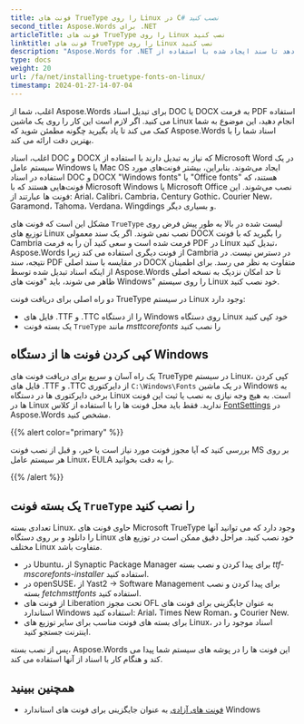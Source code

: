 ```yaml
---
title: فونت های TrueType را روی Linux در C# نصب کنید
second_title: Aspose.Words برای .NET
articleTitle: فونت های TrueType را روی Linux نصب کنید
linktitle: فونت های TrueType را روی Linux نصب کنید
description: "Aspose.Words for .NET اجازه می دهد تا سند ایجاد شده با استفاده از Microsoft Word در دستگاه Linux را با بهترین دقت با استفاده از C# ارائه دهید. برای انجام این کار، فایل‌های فونت را از یک دستگاه Windows کپی کنید یا یک بسته فونت `TrueType` را روی دستگاه Linux خود در C# نصب کنید."
type: docs
weight: 20
url: /fa/net/installing-truetype-fonts-on-linux/
timestamp: 2024-01-27-14-07-04
---
```


اغلب، شما از Aspose.Words برای تبدیل اسناد DOC یا DOCX به فرمت PDF استفاده می کنید. اگر لازم است این کار را روی یک ماشین Linux انجام دهید، این موضوع به شما کمک می کند تا یاد بگیرید چگونه مطمئن شوید که Aspose.Words اسناد شما را با بهترین دقت ارائه می کند.

اغلب، اسناد DOC و DOCX که نیاز به تبدیل دارند با استفاده از Microsoft Word در یک سیستم عامل Windows یا Mac OS ایجاد می‌شوند. بنابراین، بیشتر فونت‌های مورد استفاده در اسناد DOC و DOCX "Windows fonts" یا "Office fonts" هستند، که فونت‌هایی هستند که با Microsoft Windows یا Microsoft Office نصب می‌شوند. این فونت ها عبارتند از: Arial، Calibri، Cambria، Century Gothic، Courier New، Garamond، Tahoma، Verdana، Wingdings و بسیاری دیگر.

مشکل این است که فونت های `TrueType` لیست شده در بالا به طور پیش فرض روی توزیع های Linux نصب نمی شوند. اگر یک سند معمولی DOCX را بگیرید که با فونت Cambria فرمت شده است و سعی کنید آن را به فرمت PDF در Linux تبدیل کنید، Aspose.Words از فونت دیگری استفاده می کند زیرا Cambria در دسترس نیست. در نتیجه، سند PDF در مقایسه با سند اصلی DOCX متفاوت به نظر می رسد. برای اطمینان از اینکه اسناد تبدیل شده توسط Aspose.Words تا حد امکان نزدیک به نسخه اصلی ظاهر می شوند، باید "فونت های Windows" را روی سیستم Linux خود نصب کنید.

دو راه اصلی برای دریافت فونت TrueType در سیستم Linux وجود دارد:

- فایل های .TTF و .TTC را از دستگاه Windows روی دستگاه Linux خود کپی کنید
- یک بسته فونت `TrueType` مانند *msttcorefonts* را نصب کنید

## کپی کردن فونت ها از دستگاه Windows

یک راه آسان و سریع برای دریافت فونت های TrueType در سیستم Linux، کپی کردن فایل های .TTF و .TTC از دایرکتوری `C:\Windows\Fonts` در یک ماشین Windows به برخی دایرکتوری ها در دستگاه Linux است. به هیچ وجه نیازی به نصب یا ثبت این فونت ها در Linux ندارید. فقط باید محل فونت ها را با استفاده از کلاس [FontSettings](https://reference.aspose.com/words/net/aspose.words.fonts/fontsettings/) در Aspose.Words مشخص کنید.

{{% alert color="primary" %}}

بررسی کنید که آیا مجوز فونت مورد نیاز است یا خیر، و قبل از نصب فونت MS بر روی هر سیستم عامل Linux، EULA را به دقت بخوانید.

{{% /alert %}}

## یک بسته فونت `TrueType` را نصب کنید

تعدادی بسته Linux، حاوی فونت های Microsoft TrueType وجود دارد که می توانید آنها را دانلود و بر روی دستگاه Linux خود نصب کنید. مراحل دقیق ممکن است در توزیع های مختلف Linux متفاوت باشد.

- در Ubuntu، از Synaptic Package Manager برای پیدا کردن و نصب بسته *ttf-mscorefonts-installer* استفاده کنید.
- در openSUSE، از Yast2 → Software Management برای پیدا کردن و نصب بسته *fetchmsttfonts* استفاده کنید.
- از فونت های Liberation تحت مجوز OFL به عنوان جایگزینی برای فونت های استاندارد Windows استفاده کنید: Arial، Times New Roman، و Courier New.
- برای بسته های فونت مناسب برای سایر توزیع های Linux، اسناد موجود را در اینترنت جستجو کنید.

پس از نصب بسته، Aspose.Words این فونت ها را در پوشه های سیستم شما پیدا می کند و هنگام کار با اسناد از آنها استفاده می کند.

## همچنین ببینید

- [فونت های آزادی](https://github.com/liberationfonts) به عنوان جایگزینی برای فونت های استاندارد Windows
